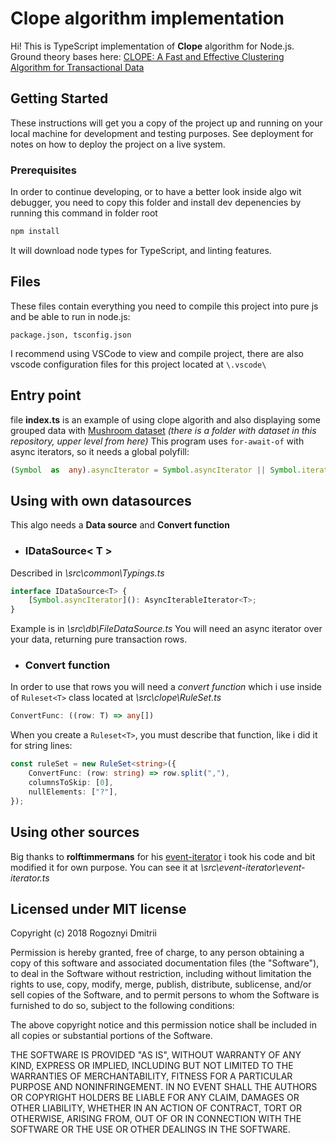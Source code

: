 # Clope algorithm implementation
Hi! This is TypeScript implementation of **Clope** algorithm for Node.js.
Ground theory bases here: [CLOPE: A Fast and Effective Clustering Algorithm for Transactional Data](http://citeseerx.ist.psu.edu/viewdoc/download?doi=10.1.1.13.7142&rep=rep1&type=pdf)
## Getting Started
These instructions will get you a copy of the project up and running on your local machine for development and testing purposes. See deployment for notes on how to deploy the project on a live system.
### Prerequisites
In order to continue developing, or to have a better look inside algo wit debugger, you need to copy this folder and install dev depenencies by running this command in folder root
``` cmd
npm install
```
It will download node types for TypeScript, and linting features.
## Files
These files contain everything you need to compile this project into pure js and be able to run in node.js:

`package.json, tsconfig.json`

I recommend using VSCode to view and compile project, there are also vscode configuration files for this project located at `\.vscode\`
## Entry point
file **index.ts** is an example of using clope algorith and also displaying some grouped data with [Mushroom dataset](https://archive.ics.uci.edu/ml/datasets/mushroom)
*(there is a folder with dataset in this repository, upper level from here)*
This program uses `for-await-of` with async iterators, so it needs a global polyfill:
``` TypeScript
(Symbol  as  any).asyncIterator = Symbol.asyncIterator || Symbol.iterator || Symbol.for("Symbol.asyncIterator");
```
## Using with own datasources
This algo needs a **Data source** and **Convert function**
-  ### IDataSource< T >
Described in *\src\common\Typings.ts*
``` TypeScript
interface IDataSource<T> {
	[Symbol.asyncIterator](): AsyncIterableIterator<T>;
}
```
Example is in *\src\db\FileDataSource.ts*
You will need an async iterator over your data, returning pure transaction rows.
-  ### Convert function
In order to use that rows you will need a *convert function* which i use inside of `Ruleset<T>` class located at *\src\clope\RuleSet.ts*
``` TypeScript
ConvertFunc: ((row: T) => any[])
```
When you create a `Ruleset<T>`, you must describe that function, like i did it for string lines:
``` TypeScript
const ruleSet = new RuleSet<string>({
	ConvertFunc: (row: string) => row.split(","),
	columnsToSkip: [0],
	nullElements: ["?"],
});
```
## Using other sources
Big thanks to **rolftimmermans** for his [event-iterator](https://github.com/rolftimmermans/event-iterator)
i took his code and bit modified it for own purpose. You can see it at *\src\event-iterator\event-iterator.ts*
## Licensed under MIT license

Copyright (c) 2018 Rogoznyi Dmitrii

Permission is hereby granted, free of charge, to any person obtaining a copy
of this software and associated documentation files (the "Software"), to deal
in the Software without restriction, including without limitation the rights
to use, copy, modify, merge, publish, distribute, sublicense, and/or sell
copies of the Software, and to permit persons to whom the Software is
furnished to do so, subject to the following conditions:

The above copyright notice and this permission notice shall be included in all
copies or substantial portions of the Software.

THE SOFTWARE IS PROVIDED "AS IS", WITHOUT WARRANTY OF ANY KIND, EXPRESS OR
IMPLIED, INCLUDING BUT NOT LIMITED TO THE WARRANTIES OF MERCHANTABILITY,
FITNESS FOR A PARTICULAR PURPOSE AND NONINFRINGEMENT. IN NO EVENT SHALL THE
AUTHORS OR COPYRIGHT HOLDERS BE LIABLE FOR ANY CLAIM, DAMAGES OR OTHER
LIABILITY, WHETHER IN AN ACTION OF CONTRACT, TORT OR OTHERWISE, ARISING FROM,
OUT OF OR IN CONNECTION WITH THE SOFTWARE OR THE USE OR OTHER DEALINGS IN THE
SOFTWARE.